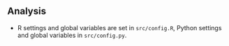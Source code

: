 

## Analysis

- R settings and global variables are set in `src/config.R`, Python settings and global variables in `src/config.py`.

